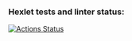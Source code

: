 ### Hexlet tests and linter status:
[![Actions Status](https://github.com/berette92/qa-engineer-project-84/actions/workflows/hexlet-check.yml/badge.svg)](https://github.com/berette92/qa-engineer-project-84/actions)